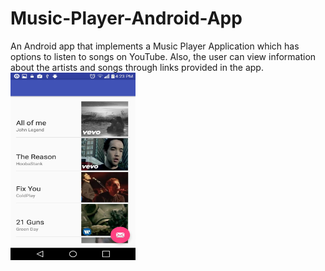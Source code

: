 # Music-Player-Android-App
An Android app that implements a Music Player Application which has options to listen to songs on YouTube. Also, the user can view information about the artists and songs through links provided in the app.
<br>
<a href="url"><img src="https://github.com/sbajaj7/Music-Player-Android-App/blob/master/one.png" align="left" height="300" width="200" ></a>
